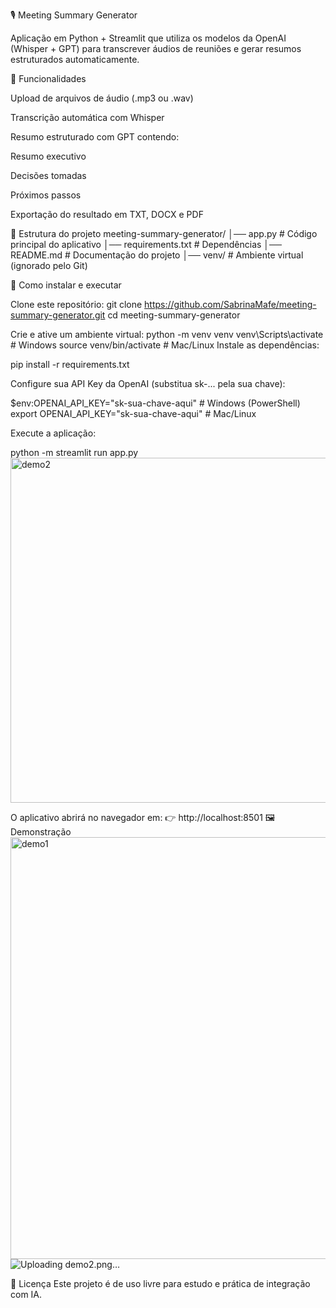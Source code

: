 🎙️ Meeting Summary Generator

Aplicação em Python + Streamlit que utiliza os modelos da OpenAI (Whisper + GPT) para transcrever áudios de reuniões e gerar resumos estruturados automaticamente.

🚀 Funcionalidades

Upload de arquivos de áudio (.mp3 ou .wav)

Transcrição automática com Whisper

Resumo estruturado com GPT contendo:

Resumo executivo

Decisões tomadas

Próximos passos

Exportação do resultado em TXT, DOCX e PDF

📂 Estrutura do projeto
meeting-summary-generator/
│── app.py              # Código principal do aplicativo
│── requirements.txt    # Dependências
│── README.md           # Documentação do projeto
│── venv/               # Ambiente virtual (ignorado pelo Git)

🔧 Como instalar e executar

Clone este repositório:
git clone https://github.com/SabrinaMafe/meeting-summary-generator.git
cd meeting-summary-generator

Crie e ative um ambiente virtual:
python -m venv venv
venv\Scripts\activate       # Windows
source venv/bin/activate    # Mac/Linux
Instale as dependências:

pip install -r requirements.txt


Configure sua API Key da OpenAI (substitua sk-... pela sua chave):

$env:OPENAI_API_KEY="sk-sua-chave-aqui"   # Windows (PowerShell)
export OPENAI_API_KEY="sk-sua-chave-aqui" # Mac/Linux


Execute a aplicação:

python -m streamlit run app.py<img width="1227" height="552" alt="demo2" src="https://github.com/user-attachments/assets/f3a829d8-f518-4e4f-a134-0c5f7e0a12d3" />



O aplicativo abrirá no navegador em:
👉 http://localhost:8501
🖼️ Demonstração
<img width="1276" height="675" alt="demo1" src="https://github.com/user-attachments/assets/e83455ed-9fcc-42b9-9908-2faf91e85c8e" />
![Uploading demo2.png…]()

📜 Licença
Este projeto é de uso livre para estudo e prática de integração com IA.


